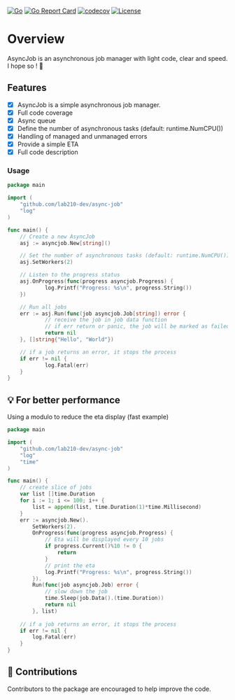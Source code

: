 [![Go](https://github.com/lab210-dev/async-job/actions/workflows/go.yml/badge.svg)](https://github.com/lab210-dev/async-job/actions/workflows/go.yml)
[![Go Report Card](https://goreportcard.com/badge/github.com/lab210-dev/async-job)](https://goreportcard.com/report/github.com/lab210-dev/async-job)
[![codecov](https://codecov.io/gh/lab210-dev/async-job/branch/main/graph/badge.svg?token=3JRL5ZLSIH)](https://codecov.io/gh/lab210-dev/async-job)
[![License](https://img.shields.io/badge/license-MIT-blue.svg)](https://github.com/lab210-dev/async-job/blob/main/LICENSE)
# Overview

AsyncJob is an asynchronous job manager with light code, clear and speed. I hope so ! 😬

## Features

- [x] AsyncJob is a simple asynchronous job manager.
- [x] Full code coverage
- [x] Async queue
- [x] Define the number of asynchronous tasks (default: runtime.NumCPU())
- [x] Handling of managed and unmanaged errors
- [x] Provide a simple ETA
- [x] Full code description

### Usage

```go
package main

import (
	"github.com/lab210-dev/async-job"
	"log"
)

func main() {
	// Create a new AsyncJob
	asj := asyncjob.New[string]()

	// Set the number of asynchronous tasks (default: runtime.NumCPU())
	asj.SetWorkers(2)

	// Listen to the progress status
	asj.OnProgress(func(progress asyncjob.Progress) {
            log.Printf("Progress: %s\n", progress.String())
	})

	// Run all jobs 
	err := asj.Run(func(job asyncjob.Job[string]) error {
            // receive the job in job data function
            // if err return or panic, the job will be marked as failed and all progress will be canceled
            return nil
	}, []string{"Hello", "World"})

	// if a job returns an error, it stops the process
	if err != nil {
            log.Fatal(err)
	}
}
```

## 💡 For better performance

Using a modulo to reduce the eta display (fast example)

```go
package main

import (
	"github.com/lab210-dev/async-job"
	"log"
	"time"
)

func main() {
	// create slice of jobs
	var list []time.Duration
	for i := 1; i <= 100; i++ {
		list = append(list, time.Duration(1)*time.Millisecond)
	}
	err := asyncjob.New().
		SetWorkers(2).
		OnProgress(func(progress asyncjob.Progress) {
			// Eta will be displayed every 10 jobs
			if progress.Current()%10 != 0 {
				return
			}
			// print the eta
		    log.Printf("Progress: %s\n", progress.String())
		}).
		Run(func(job asyncjob.Job) error {
			// slow down the job
			time.Sleep(job.Data().(time.Duration))
			return nil
		}, list)
	
	// if a job returns an error, it stops the process
	if err != nil {
		log.Fatal(err)
	}
}
```

## 🤝 Contributions
Contributors to the package are encouraged to help improve the code.
